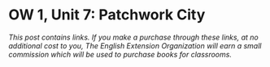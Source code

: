 
# OW 1, Unit 7: Patchwork City
*This post contains links. If you make a purchase through these links, at no additional cost to you, The English Extension Organization will earn a small commission which will be used to purchase books for classrooms.* 
<!--stackedit_data:
eyJoaXN0b3J5IjpbLTIwNzI2MjQyOTZdfQ==
-->